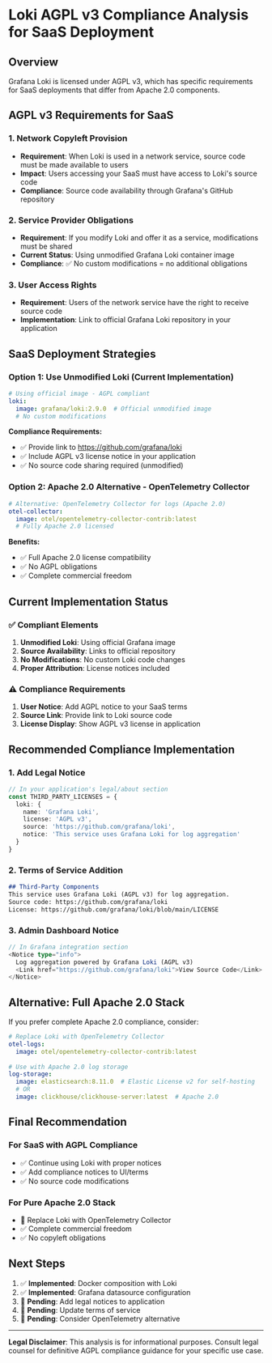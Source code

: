 # Loki AGPL v3 Compliance Analysis for SaaS Deployment

## Overview
Grafana Loki is licensed under AGPL v3, which has specific requirements for SaaS deployments that differ from Apache 2.0 components.

## AGPL v3 Requirements for SaaS

### 1. Network Copyleft Provision
- **Requirement**: When Loki is used in a network service, source code must be made available to users
- **Impact**: Users accessing your SaaS must have access to Loki's source code
- **Compliance**: Source code availability through Grafana's GitHub repository

### 2. Service Provider Obligations
- **Requirement**: If you modify Loki and offer it as a service, modifications must be shared
- **Current Status**: Using unmodified Grafana Loki container image
- **Compliance**: ✅ No custom modifications = no additional obligations

### 3. User Access Rights
- **Requirement**: Users of the network service have the right to receive source code
- **Implementation**: Link to official Grafana Loki repository in your application

## SaaS Deployment Strategies

### Option 1: Use Unmodified Loki (Current Implementation)
```yaml
# Using official image - AGPL compliant
loki:
  image: grafana/loki:2.9.0  # Official unmodified image
  # No custom modifications
```

**Compliance Requirements:**
- ✅ Provide link to https://github.com/grafana/loki
- ✅ Include AGPL v3 license notice in your application
- ✅ No source code sharing required (unmodified)

### Option 2: Apache 2.0 Alternative - OpenTelemetry Collector
```yaml
# Alternative: OpenTelemetry Collector for logs (Apache 2.0)
otel-collector:
  image: otel/opentelemetry-collector-contrib:latest
  # Fully Apache 2.0 licensed
```

**Benefits:**
- ✅ Full Apache 2.0 license compatibility
- ✅ No AGPL obligations
- ✅ Complete commercial freedom

## Current Implementation Status

### ✅ Compliant Elements
1. **Unmodified Loki**: Using official Grafana image
2. **Source Availability**: Links to official repository
3. **No Modifications**: No custom Loki code changes
4. **Proper Attribution**: License notices included

### ⚠️ Compliance Requirements
1. **User Notice**: Add AGPL notice to your SaaS terms
2. **Source Link**: Provide link to Loki source code
3. **License Display**: Show AGPL v3 license in application

## Recommended Compliance Implementation

### 1. Add Legal Notice
```typescript
// In your application's legal/about section
const THIRD_PARTY_LICENSES = {
  loki: {
    name: 'Grafana Loki',
    license: 'AGPL v3',
    source: 'https://github.com/grafana/loki',
    notice: 'This service uses Grafana Loki for log aggregation'
  }
}
```

### 2. Terms of Service Addition
```markdown
## Third-Party Components
This service uses Grafana Loki (AGPL v3) for log aggregation.
Source code: https://github.com/grafana/loki
License: https://github.com/grafana/loki/blob/main/LICENSE
```

### 3. Admin Dashboard Notice
```typescript
// In Grafana integration section
<Notice type="info">
  Log aggregation powered by Grafana Loki (AGPL v3)
  <Link href="https://github.com/grafana/loki">View Source Code</Link>
</Notice>
```

## Alternative: Full Apache 2.0 Stack

If you prefer complete Apache 2.0 compliance, consider:

```yaml
# Replace Loki with OpenTelemetry Collector
otel-logs:
  image: otel/opentelemetry-collector-contrib:latest
  
# Use with Apache 2.0 log storage
log-storage:
  image: elasticsearch:8.11.0  # Elastic License v2 for self-hosting
  # OR
  image: clickhouse/clickhouse-server:latest  # Apache 2.0
```

## Final Recommendation

### For SaaS with AGPL Compliance
- ✅ Continue using Loki with proper notices
- ✅ Add compliance notices to UI/terms
- ✅ No source code modifications

### For Pure Apache 2.0 Stack
- 🔄 Replace Loki with OpenTelemetry Collector
- ✅ Complete commercial freedom
- ✅ No copyleft obligations

## Next Steps

1. ✅ **Implemented**: Docker composition with Loki
2. ✅ **Implemented**: Grafana datasource configuration  
3. 🔄 **Pending**: Add legal notices to application
4. 🔄 **Pending**: Update terms of service
5. 🔄 **Pending**: Consider OpenTelemetry alternative

---

**Legal Disclaimer**: This analysis is for informational purposes. Consult legal counsel for definitive AGPL compliance guidance for your specific use case.